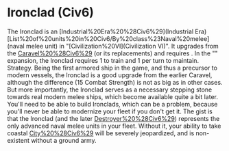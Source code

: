 # Ironclad (Civ6)

The Ironclad is an [Industrial%20Era%20%28Civ6%29](Industrial Era) [List%20of%20units%20in%20Civ6/By%20class%23Naval%20melee](naval melee unit) in "[Civilization%20VI](Civilization VI)". It upgrades from the [Caravel%20%28Civ6%29](Caravel) (or its replacements) and requires .
In the "" expansion, the Ironclad requires 1 to train and 1 per turn to maintain.
Strategy.
Being the first armored ship in the game, and thus a precursor to modern vessels, the Ironclad is a good upgrade from the earlier Caravel, although the difference (15 Combat Strength) is not as big as in other cases. But more importantly, the Ironclad serves as a necessary stepping stone towards real modern melee ships, which become available quite a bit later. You'll need to be able to build Ironclads, which can be a problem, because you'll never be able to modernize your fleet if you don't get it.
The gist is that the Ironclad (and the later [Destroyer%20%28Civ6%29](Destroyer)) represents the only advanced naval melee units in your fleet. Without it, your ability to take coastal [City%20%28Civ6%29](cities) will be severely jeopardized, and is non-existent without a ground army.